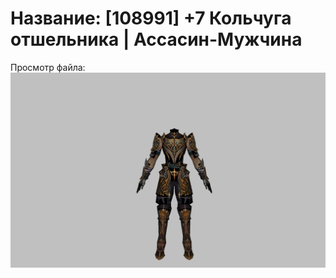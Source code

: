 # Название: [108991] +7 Кольчуга отшельника | Ассасин-Мужчина

Просмотр файла:
![p060033.png](p060033.png)